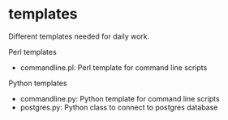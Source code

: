 templates
=========

Different templates needed for daily work.

Perl templates
* commandline.pl:   Perl template for command line scripts


Python templates
* commandline.py:   Python template for command line scripts
* postgres.py:	    Python class to connect to postgres database